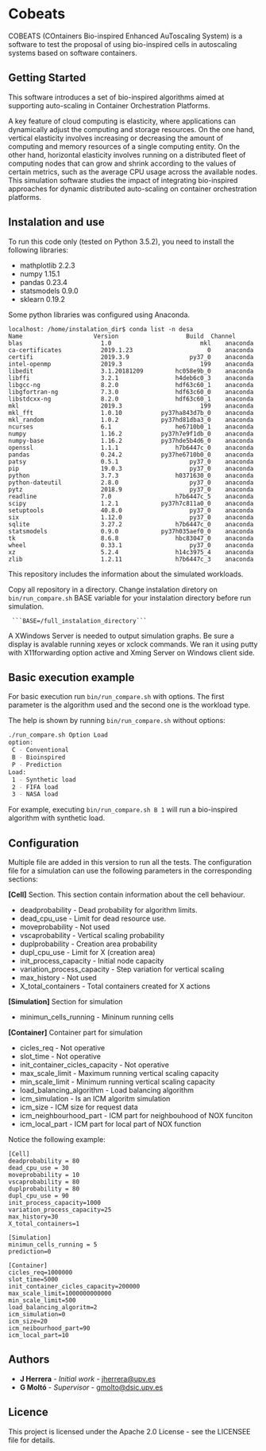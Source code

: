 # Cobeats

COBEATS (COntainers Bio-inspired Enhanced AuToscaling System) is a software to test the proposal of using bio-inspired cells in autoscaling systems based on software containers. 

## Getting Started
This software introduces a set of bio-inspired algorithms aimed at supporting auto-scaling in Container Orchestration Platforms.

A key feature of cloud computing is elasticity, where applications can dynamically adjust the computing and storage resources. On the one hand, vertical elasticity involves increasing or decreasing the amount of computing and memory resources of a single computing entity. On the other hand, horizontal elasticity involves running on a distributed fleet of computing nodes that can grow and shrink according to the values of certain metrics, such as the average CPU usage across the available nodes.  This simulation software studies the impact of integrating bio-inspired approaches for dynamic distributed auto-scaling on container orchestration platforms. 

## Instalation and use
To run this code only (tested on Python 3.5.2), you need to install the following libraries:
* mathplotlib 2.2.3
* numpy 1.15.1
* pandas 0.23.4
* statsmodels 0.9.0
* sklearn 0.19.2

Some python libraries was configured using Anaconda.
```
localhost: /home/instalation_dir$ conda list -n desa
Name                    Version                   Build  Channel
blas                      1.0                         mkl    anaconda
ca-certificates           2019.1.23                     0    anaconda
certifi                   2019.3.9                 py37_0    anaconda
intel-openmp              2019.3                      199    anaconda
libedit                   3.1.20181209         hc058e9b_0    anaconda
libffi                    3.2.1                h4deb6c0_3    anaconda
libgcc-ng                 8.2.0                hdf63c60_1    anaconda
libgfortran-ng            7.3.0                hdf63c60_0    anaconda
libstdcxx-ng              8.2.0                hdf63c60_1    anaconda
mkl                       2019.3                      199    anaconda
mkl_fft                   1.0.10           py37ha843d7b_0    anaconda
mkl_random                1.0.2            py37hd81dba3_0    anaconda
ncurses                   6.1                  he6710b0_1    anaconda
numpy                     1.16.2           py37h7e9f1db_0    anaconda
numpy-base                1.16.2           py37hde5b4d6_0    anaconda
openssl                   1.1.1                h7b6447c_0    anaconda
pandas                    0.24.2           py37he6710b0_0    anaconda
patsy                     0.5.1                    py37_0    anaconda
pip                       19.0.3                   py37_0    anaconda
python                    3.7.3                h0371630_0    anaconda
python-dateutil           2.8.0                    py37_0    anaconda
pytz                      2018.9                   py37_0    anaconda
readline                  7.0                  h7b6447c_5    anaconda
scipy                     1.2.1            py37h7c811a0_0    anaconda
setuptools                40.8.0                   py37_0    anaconda
six                       1.12.0                   py37_0    anaconda
sqlite                    3.27.2               h7b6447c_0    anaconda
statsmodels               0.9.0            py37h035aef0_0    anaconda
tk                        8.6.8                hbc83047_0    anaconda
wheel                     0.33.1                   py37_0    anaconda
xz                        5.2.4                h14c3975_4    anaconda
zlib                      1.2.11               h7b6447c_3    anaconda
```

This repository includes the information about the simulated workloads.

Copy all repository in a directory. Change instalation diretory on ```bin/run_compare.sh``` BASE variable for your instalation directory before run simulation.

     ```BASE=/full_instalation_directory```

A XWindows Server is needed to output simulation graphs. Be sure a display is avalable running xeyes or xclock commands. We ran it using putty with X11forwarding option active and Xming Server on Windows client side.


## Basic execution example

For basic execution run ```bin/run_compare.sh``` with options. The first parameter is the algorithm used and the second one is the workload type.

The help is shown by running ```bin/run_compare.sh``` without options:

```sh
./run_compare.sh Option Load
option: 
 C - Conventional
 B - Bioinspired
 P - Prediction
Load: 
 1 - Synthetic load
 2 - FIFA load
 3 - NASA load
```

For example, executing ```bin/run_compare.sh B 1``` will run a bio-inspired algorithm with synthetic load.


## Configuration
Multiple file are added in this version to run all the tests. The configuration file for a simulation can use the following parameters in the corresponding sections:

**[Cell]** Section. This section contain information about the cell behaviour.
* deadprobability - Dead probability for algorithm limits.
* dead_cpu_use - Limit for dead resource use.
* moveprobability - Not used
* vscaprobability - Vertical scaling probability
* duplprobability - Creation area probability
* dupl_cpu_use - Limit for X (creation area)
* init_process_capacity - Initial node capacity
* variation_process_capacity - Step variation for vertical scaling
* max_history - Not used
* X_total_containers - Total containers created for X actions

**[Simulation]** Section for simulation
* minimun_cells_running - Mininum running cells

**[Container]** Container part for simulation
* cicles_req - Not operative
* slot_time - Not operative
* init_container_cicles_capacity - Not operative
* max_scale_limit - Maximum running vertical scaling capacity
* min_scale_limit - Minimum running vertical scaling capacity
* load_balancing_algorithm - Load balancing algorithm
* icm_simulation - Is an ICM algoritm simulation
* icm_size - ICM size for request data
* icm_neighbourhood_part - ICM part for neighbouhood of NOX funciton
* icm_local_part - ICM part for local part of NOX function

Notice the following example:
```
[Cell]
deadprobability = 80
dead_cpu_use = 30
moveprobability = 10
vscaprobability = 80
duplprobability = 80
dupl_cpu_use = 90
init_process_capacity=1000
variation_process_capacity=25
max_history=30
X_total_containers=1

[Simulation]
minimun_cells_running = 5
prediction=0

[Container]
cicles_req=1000000
slot_time=5000
init_container_cicles_capacity=200000
max_scale_limit=1000000000000
min_scale_limit=500
load_balancing_algoritm=2
icm_simulation=0
icm_size=20
icm_neibourhood_part=90
icm_local_part=10
```

## Authors

* **J Herrera** - *Initial work* - jherrera@upv.es
* **G Moltó** - *Supervisor* - gmolto@dsic.upv.es  

## Licence

This project is licensed under the Apache 2.0 License - see the LICENSEE file for details.

